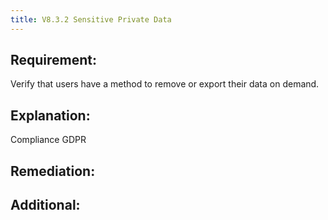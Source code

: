 ```yaml
---
title: V8.3.2 Sensitive Private Data
---
```







## Requirement:

Verify that users have a method to remove or export their data on demand.

## Explanation:

Compliance GDPR

## Remediation:

## Additional:




